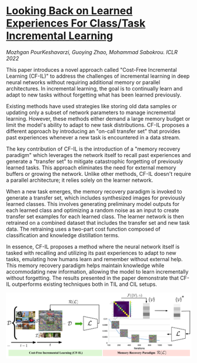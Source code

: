 # [Looking Back on Learned Experiences For Class/Task Incremental Learning](https://openreview.net/forum?id=RxplU3vmBx)

*Mozhgan PourKeshavarzi, Guoying Zhao, Mohammad Sabokrou.* *ICLR 2022*

This paper introduces a novel approach called "Cost-Free Incremental Learning (CF-IL)" to address the challenges of incremental learning in deep neural networks 
without requiring additional memory or parallel architectures. In incremental learning, the goal is to continually learn and adapt to new tasks without forgetting 
what has been learned previously.

Existing methods have used strategies like storing old data samples or updating only a subset of network parameters to manage incremental learning. 
However, these methods either demand a large memory budget or limit the model's ability to adapt to new task distributions. 
CF-IL proposes a different approach by introducing an "on-call transfer set" that provides past experiences whenever a new task is encountered in a data stream.

The key contribution of CF-IL is the introduction of a "memory recovery paradigm" which leverages the network itself to recall past experiences and 
generate a "transfer set" to mitigate catastrophic forgetting of previously learned tasks. 
This approach eliminates the need for external memory buffers or growing the network. 
Unlike other methods, CF-IL doesn't require a parallel architecture; it relies solely on the learner network.

When a new task emerges, the memory recovery paradigm is invoked to generate a transfer set, which includes synthesized images for previously learned classes. 
This involves generating preliminary model outputs for each learned class and
optimizing a random noise as an input to create transfer set examples for each learned class. 
The learner network is then retrained on a combined dataset that includes the transfer set and new task data. 
The retraining uses a two-part cost function composed of classification and knowledge distillation terms.

In essence, CF-IL proposes a method where the neural network itself is tasked with recalling and utilizing its past experiences to adapt to new tasks, 
emulating how humans learn and remember without external help. This memory recovery paradigm helps maintain knowledge while accommodating new information, 
allowing the model to learn incrementally without forgetting. The results presented in the paper demonstrate that CF-IL outperforms existing techniques 
both in TIL and CIL setups.

<p align="center">
  <img src="https://github.com/muratonuryildirim/muratonuryildirim/blob/master/blog/img/cfil.png?raw=true" width=800>
</p>
